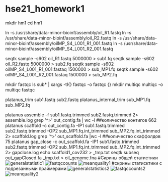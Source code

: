 # hse21_homework1

mkdir hm1
cd hm1

ln -s /usr/share/data-minor-bioinf/assembly/oil_R1.fastq
ln -s /usr/share/data-minor-bioinf/assembly/oil_R2.fastq
ln -s /usr/share/data-minor-bioinf/assembly/oilMP_S4_L001_R1_001.fastq
ln -s /usr/share/data-minor-bioinf/assembly/oilMP_S4_L001_R2_001.fastq

seqtk sample -s602 oil_R1.fastq 5000000 > sub1.fq
seqtk sample -s602 oil_R2.fastq 5000000 > sub2.fq
seqtk sample -s602 oilMP_S4_L001_R1_001.fastaq 1500000 > sub_MP1.fq
seqtk sample -s602 oilMP_S4_L001_R2_001.fastaq 1500000 > sub_MP2.fq

mkdir fastqc
ls sub* | xargs -tI{} fastqc -o fastqc {}
mkdir multiqc
multiqc -o multiqc fastqc

platanus_trim sub1.fastq sub2.fastq
platanus_internal_trim sub_MP1.fq sub_MP2.fq

platanus assemble -f sub1.fastq.trimmed sub2.fastq.trimmed 2> assemble.log
grep '^>' out_contig.fa | wc -l ##количество контигов 662
platanus scaffold -c out_contig.fa -IP1 sub1.fastq.trimmed sub2.fastq.trimmed -OP2 sub_MP1.fq.int_trimmed sub_MP2.fq.int_trimmed 2> scaffold.log
grep '^>' out_scaffold.fa |wc -l ##количество скаффолдов 75
platanus gap_close -c out_scaffold.fa -IP1 sub1.fastq.trimmed sub2.fastq.trimmed -OP2 sub_MP1.fq.int_trimmed sub_MP2.fq.int_trimmed 2> gapclose.log
echo scaffold1_cov232 > _tmp.txt
seqtk subseq out_gapClosed.fa _tmp.txt > oil_genome.fna
#Скрины общей статистики
![generalstatistic1](https://user-images.githubusercontent.com/91248425/137950277-1db5020e-9f1b-4e51-866e-21279044f24d.jpg)
![fastqccounts](https://user-images.githubusercontent.com/91248425/137950306-d1aff49f-0bfb-4c3a-a65d-1583a0d3818d.jpg)
![meanquality1](https://user-images.githubusercontent.com/91248425/137950329-b1a94435-ea87-4d61-8553-4b1d8307f9d1.jpg)
#скрины статисктики с подрезанными праймерами
![generalstatistics2](https://user-images.githubusercontent.com/91248425/137950483-23851441-0c07-4647-89c3-829fe521b3ee.jpg)
![fastqccounts2](https://user-images.githubusercontent.com/91248425/137950504-1ceaa65a-f006-4dac-81e6-df340d60b96a.jpg)
![meanquality2](https://user-images.githubusercontent.com/91248425/137950531-bc9d55b4-a5b1-4736-9263-804beddfac58.jpg)

